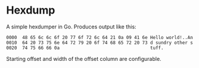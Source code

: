 # Hexdump

A simple hexdumper in Go. Produces output like this:

```
0000  48 65 6c 6c 6f 20 77 6f 72 6c 64 21 0a 09 41 6e Hello world!..An
0010  64 20 73 75 6e 64 72 79 20 6f 74 68 65 72 20 73 d sundry other s
0020  74 75 66 66 0a                                  tuff.
```

Starting offset and width of the offset column are configurable.


